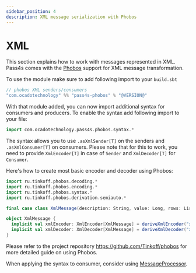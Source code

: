 ```yaml
---
sidebar_position: 4
description: XML message serialization with Phobos
---
```


# XML

This section explains how to work with messages represented in XML. Pass4s comes with the [Phobos](https://github.com/Tinkoff/phobos/) support for XML message transformation.

To use the module make sure to add following import to your `build.sbt`

```scala
// phobos XML senders/consumers
"com.ocadotechnology" %% "pass4s-phobos" % "@VERSION@"
```

With that module added, you can now import additional syntax for consumers and producers. To enable the syntax add following import to your file:

```scala
import com.ocadotechnology.pass4s.phobos.syntax.*
```

The syntax allows you to use `.asXmlSender[T]` on the senders and `.asXmlConsumer[T]` on consumers. Please note that for this to work, you need to provide `XmlEncoder[T]` in case of `Sender` and `XmlDecoder[T]` for `Consumer`. 

Here's how to create most basic encoder and decoder using Phobos:

```scala
import ru.tinkoff.phobos.decoding.*
import ru.tinkoff.phobos.encoding.*
import ru.tinkoff.phobos.syntax.*
import ru.tinkoff.phobos.derivation.semiauto.*

final case class XmlMessage(description: String, value: Long, rows: List[String])

object XmlMessage {
  implicit val xmlEncoder: XmlEncoder[XmlMessage] = deriveXmlEncoder("xmlMessage")
  implicit val xmlDecoder: XmlDecoder[XmlMessage] = deriveXmlDecoder("xmlMessage")
}
```

Please refer to the project repository https://github.com/Tinkoff/phobos for more detailed guide on using Phobos.


When applying the syntax to consumer, consider using [MessageProcessor](message-processor).
